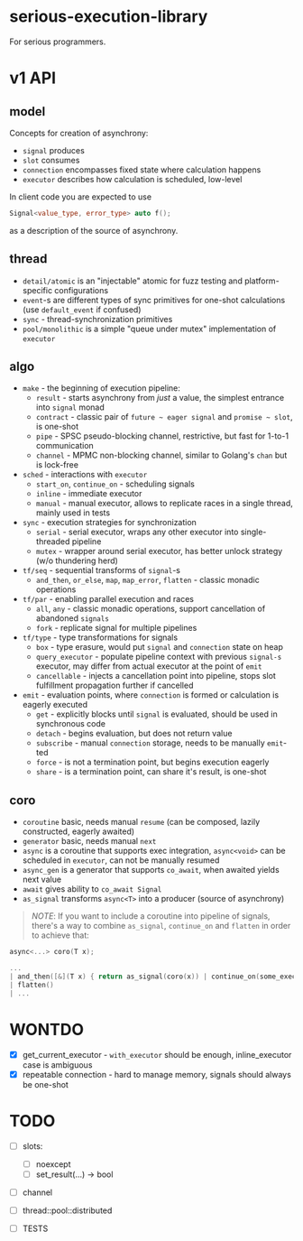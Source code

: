 # serious-execution-library

For serious programmers.

# v1 API

## model

Concepts for creation of asynchrony:
- `signal` produces
- `slot` consumes
- `connection` encompasses fixed state where calculation happens
- `executor` describes how calculation is scheduled, low-level

In client code you are expected to use 

```cpp
Signal<value_type, error_type> auto f();
```

as a description of the source of asynchrony.

## thread

- `detail/atomic` is an "injectable" atomic for fuzz testing and platform-specific configurations
- `event`-s are different types of sync primitives for one-shot calculations (use `default_event` if confused)
- `sync` - thread-synchronization primitives
- `pool/monolithic` is a simple "queue under mutex" implementation of `executor`

## algo

- `make` - the beginning of execution pipeline:
  - `result` - starts asynchrony from *just* a value, the simplest entrance into `signal` monad
  - `contract` - classic pair of `future ~ eager signal` and `promise ~ slot`, is one-shot
  - `pipe` - SPSC pseudo-blocking channel, restrictive, but fast for 1-to-1 communication
  - `channel` - MPMC non-blocking channel, similar to Golang's `chan` but is lock-free
- `sched` - interactions with `executor`
  - `start_on`, `continue_on` - scheduling signals
  - `inline` - immediate executor
  - `manual` - manual executor, allows to replicate races in a single thread, mainly used in tests
- `sync` - execution strategies for synchronization
  - `serial` - serial executor, wraps any other executor into single-threaded pipeline
  - `mutex` - wrapper around serial executor, has better unlock strategy (w/o thundering herd)
- `tf/seq` - sequential transforms of `signal`-s
  - `and_then`, `or_else`, `map`, `map_error`, `flatten` - classic monadic operations
- `tf/par` - enabling parallel execution and races
  - `all`, `any` - classic monadic operations, support cancellation of abandoned `signals`
  - `fork` - replicate signal for multiple pipelines
- `tf/type` - type transformations for signals
  - `box` - type erasure, would put `signal` and `connection` state on heap
  - `query_executor` - populate pipeline context with previous `signal-s` executor, may differ from actual executor at the point of `emit`
  - `cancellable` - injects a cancellation point into pipeline, stops slot fulfillment propagation further if cancelled
- `emit` - evaluation points, where `connection` is formed or calculation is eagerly executed
  - `get` - explicitly blocks until `signal` is evaluated, should be used in synchronous code
  - `detach` - begins evaluation, but does not return value
  - `subscribe` - manual `connection` storage, needs to be manually `emit`-ted
  - `force` - is not a termination point, but begins execution eagerly
  - `share` - is a termination point, can share it's result, is one-shot

## coro

- `coroutine` basic, needs manual `resume` (can be composed, lazily constructed, eagerly awaited)
- `generator` basic, needs manual `next`
- `async` is a coroutine that supports exec integration, `async<void>` can be scheduled in `executor`, can not be manually resumed
- `async_gen` is a generator that supports `co_await`, when awaited yields next value
- `await` gives ability to `co_await Signal`
- `as_signal` transforms `async<T>` into a producer (source of asynchrony)

> _NOTE_: If you want to include a coroutine into pipeline of signals, 
there's a way to combine `as_signal`, `continue_on` and `flatten` in order to achieve that:

```cpp
async<...> coro(T x);

... 
| and_then([&](T x) { return as_signal(coro(x)) | continue_on(some_executor); }) 
| flatten() 
| ...
```


# WONTDO

- [x] get_current_executor - `with_executor` should be enough, inline_executor case is ambiguous
- [x] repeatable connection - hard to manage memory, signals should always be one-shot

# TODO

- [ ] slots:
  - [ ] noexcept
  - [ ] set_result(...) -> bool
- [ ] channel
- [ ] thread::pool::distributed
- [ ] TESTS

